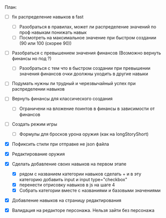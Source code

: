 План:  
- [ ] fix распределение навыков в fast  
    - [ ] Разобраться в правилах, может ли распределение значений по проф навыкам понижать навык  
    - [ ] Посмотреть на максимальное значение при быстром создании (90 или 100 (скорее 90))
- [ ] Разобраться с превышением значения финансов (Возможно вернуть финансы но под ?)  
    - [ ] Разобраться с тем что в быстром создании при превышении значения финансов очки доолжны уходить в другие навыки  
- [ ] Подумать нужны ли трудный и черезвычайный успех при распределении навыков  

- [ ] Вернуть финансы для классического создания  
    - [ ] Ограничени на вложение поинтов в финансы в зависимости от финансов  

- [ ] Создать режим игры
    - [ ] Формулы для бросков урона оружия (как на longStoryShort)

- [x] Пофиксить стили при отправке не json файла

- [x] Редактирование оружия

- [x] Сделать добавление своих навыков на первом этапе
    - [x] рядом с названием категории навыков сделать + и в эту категорию добавить input и input type="checkbox"
    - [x] перенести отрисовку навыков в js на шаге 4
    - [x] Собрать категории вместе с названиями и базовыми значениями

- [x] Добавление навыков на страницу редактирования

- [x] Валидация на редакторе персонажа. Нельзя зайти без персонажа
